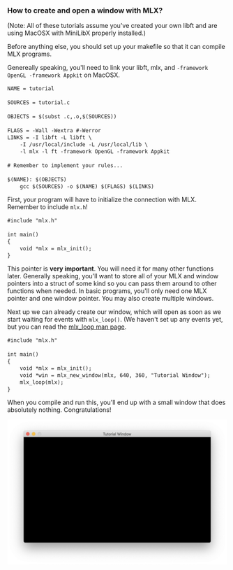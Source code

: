### How to create and open a window with MLX?
(Note: All of these tutorials assume you've created your own libft and are using MacOSX with MiniLibX properly installed.)

Before anything else, you should set up your makefile so that it can compile MLX programs.

Genereally speaking, you'll need to link your libft, mlx, and `-framework OpenGL -framework Appkit` on MacOSX.
```
NAME = tutorial

SOURCES = tutorial.c

OBJECTS = $(subst .c,.o,$(SOURCES))

FLAGS = -Wall -Wextra #-Werror
LINKS = -I libft -L libft \
    -I /usr/local/include -L /usr/local/lib \
    -l mlx -l ft -framework OpenGL -framework Appkit

# Remember to implement your rules...

$(NAME): $(OBJECTS)
    gcc $(SOURCES) -o $(NAME) $(FLAGS) $(LINKS)
```

First, your program will have to initialize the connection with MLX. Remember to include `mlx.h`!
```
#include "mlx.h"

int main()
{
    void *mlx = mlx_init();
}
```

This pointer is **very important**. You will need it for many other functions later. Generally speaking, you'll want to store all of your MLX and window pointers into a struct of some kind so you can pass them around to other functions when needed. In basic programs, you'll only need one MLX pointer and one window pointer. You may also create multiple windows.

Next up we can already create our window, which will open as soon as we start waiting for events with `mlx_loop()`. (We haven't set up any events yet, but you can read the [mlx_loop man page](mlx_loop.md).
```
#include "mlx.h"

int main()
{
    void *mlx = mlx_init();
    void *win = mlx_new_window(mlx, 640, 360, "Tutorial Window");
    mlx_loop(mlx);
}
```
When you compile and run this, you'll end up with a small window that does absolutely nothing. Congratulations!

![MLX tutorial window](images/tutorial-window.png)
